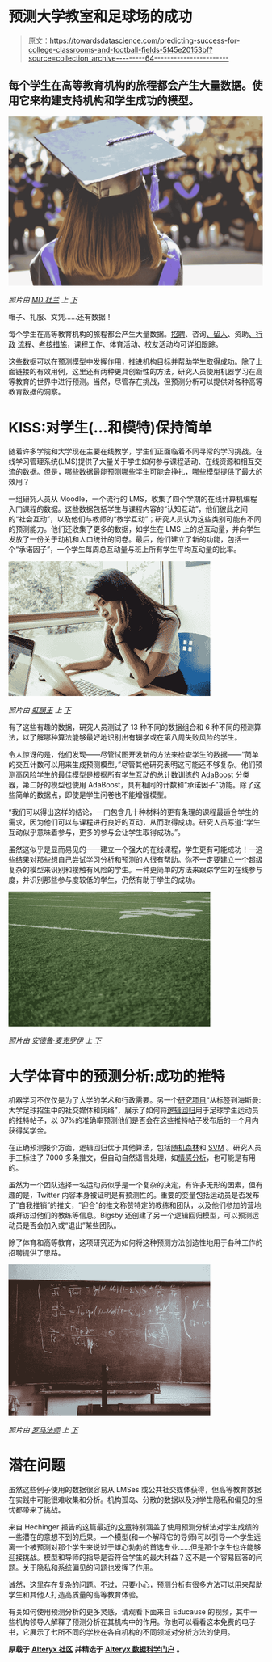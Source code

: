 # 预测大学教室和足球场的成功

> 原文：<https://towardsdatascience.com/predicting-success-for-college-classrooms-and-football-fields-5f45e20153bf?source=collection_archive---------64----------------------->

## 每个学生在高等教育机构的旅程都会产生大量数据。使用它来构建支持机构和学生成功的模型。

![](img/22b9207343e1f66f700df791717204f5.png)

*照片由* [*MD 杜兰*](https://unsplash.com/@mdesign85?utm_source=unsplash&utm_medium=referral&utm_content=creditCopyText) *上* [*下*](https://unsplash.com/s/photos/graduates?utm_source=unsplash&utm_medium=referral&utm_content=creditCopyText)

帽子、礼服、文凭……还有数据！

每个学生在高等教育机构的旅程都会产生大量数据。[招聘](https://youtu.be/S0ejeB1OPR0)、咨询[、留人](https://community.alteryx.com/t5/Alteryx-Use-Cases/Predicting-and-Improving-Student-Retention/ta-p/599950)、资助[、行政](https://community.alteryx.com/t5/Alteryx-Use-Cases/Hkust-Saves-15-Hours-Month-with-Code-Free-Expense-Allocation/ta-p/599103) [流程](https://community.alteryx.com/t5/Alteryx-Use-Cases/Solving-Student-Number-Projections-Work-in-2-Minutes-Using/ta-p/497570)、[考核措施](https://community.alteryx.com/t5/Alteryx-Use-Cases/The-Thrill-of-Solving-in-Higher-Education-Alteryx-PolyU/ta-p/167050)，课程工作、体育活动、校友活动均可详细跟踪。

这些数据可以在预测模型中发挥作用，推进机构目标并帮助学生取得成功。除了上面链接的有效用例，这里还有两种更具创新性的方法，研究人员使用机器学习在高等教育的世界中进行预测。当然，尽管存在挑战，但预测分析可以提供对各种高等教育数据的洞察。

# KISS:对学生(…和模特)保持简单

随着许多学院和大学现在主要在线教学，学生们正面临着不同寻常的学习挑战。在线学习管理系统(LMS)提供了大量关于学生如何参与课程活动、在线资源和相互交流的数据。但是，哪些数据最能预测哪些学生可能会挣扎，哪些模型提供了最大的效用？

一组研究人员从 Moodle，一个流行的 LMS，收集了四个学期的在线计算机编程入门课程的数据。这些数据包括学生与课程内容的“认知互动”，他们彼此之间的“社会互动”，以及他们与教师的“教学互动”；研究人员认为这些类别可能有不同的预测能力。他们还收集了更多的数据，如学生在 LMS 上的总互动量，并向学生发放了一份关于动机和人口统计的问卷。最后，他们建立了新的功能，包括一个“承诺因子”，一个学生每周总互动量与班上所有学生平均互动量的比率。

![](img/70a6af24b2fc15e2479b3dfa4988aa51.png)

*照片由* [*虹膜王*](https://unsplash.com/@irishappens?utm_source=unsplash&utm_medium=referral&utm_content=creditCopyText) *上* [*下*](https://unsplash.com/s/photos/student-laptop?utm_source=unsplash&utm_medium=referral&utm_content=creditCopyText)

有了这些有趣的数据，研究人员测试了 13 种不同的数据组合和 6 种不同的预测算法，以了解哪种算法能够最好地识别出有辍学或在第八周失败风险的学生。

令人惊讶的是，他们发现——尽管试图开发新的方法来检查学生的数据——“简单的交互计数可以用来生成预测模型，”尽管其他研究表明这可能还不够复杂。他们预测高风险学生的最佳模型是根据所有学生互动的总计数训练的 [AdaBoost](https://community.alteryx.com/t5/Alteryx-Designer-Knowledge-Base/Tool-Mastery-Boosted-Model/ta-p/419302) 分类器，第二好的模型也使用 AdaBoost，具有相同的计数和“承诺因子”功能。除了这些简单的数据点，即使是学生问卷也不能增强模型。

“我们可以得出这样的结论，一门包含几十种材料的更有条理的课程最适合学生的需求，因为他们可以与课程进行良好的互动，从而取得成功。研究人员写道:“学生互动似乎意味着参与，更多的参与会让学生取得成功。”。

虽然这似乎是显而易见的——建立一个强大的在线课程，学生更有可能成功！—这些结果对那些想自己尝试学习分析和预测的人很有帮助。你不一定要建立一个超级复杂的模型来识别和接触有风险的学生。一种更简单的方法来跟踪学生的在线参与度，并识别那些参与度较低的学生，仍然有助于学生的成功。

![](img/6ff0c62a61316352977f6a0dc6ad56bf.png)

*照片由* [*安德鲁·麦克罗伊*](https://unsplash.com/@mcelroyaw?utm_source=unsplash&utm_medium=referral&utm_content=creditCopyText) *上* [*下*](https://unsplash.com/s/photos/%22american-football%22-twitter?utm_source=unsplash&utm_medium=referral&utm_content=creditCopyText)

# 大学体育中的预测分析:成功的推特

机器学习不仅仅是为了大学的学术和行政需要。另一个[研究项目](https://ir.uiowa.edu/cgi/viewcontent.cgi?article=7872&context=etd)“从标签到海斯曼:大学足球招生中的社交媒体和网络”，展示了如何将[逻辑回归](https://community.alteryx.com/t5/Alteryx-Designer-Knowledge-Base/Tool-Mastery-Logistic-Regression/ta-p/159461)用于足球学生运动员的推特帖子，以 87%的准确率预测他们是否会在这些推特帖子发布后的一个月内获得奖学金。

在正确预测报价方面，逻辑回归优于其他算法，包括[随机森林](https://community.alteryx.com/t5/Alteryx-Designer-Knowledge-Base/Seeing-the-Forest-for-the-Trees-An-Introduction-to-Random-Forest/ta-p/158062)和 [SVM](https://community.alteryx.com/t5/Data-Science/And-For-My-Next-Trick-An-Introduction-to-Support-Vector-Machines/ba-p/360762) 。研究人员手工标注了 7000 多条推文，但自动自然语言处理，如[情感分析](https://community.alteryx.com/t5/Data-Science-Blog/Try-Sentiment-Analysis-with-Designer-You-Must/ba-p/589153)，也可能是有用的。

虽然为一个团队选择一名运动员似乎是一个复杂的决定，有许多无形的因素，但有趣的是，Twitter 内容本身被证明是有预测性的。重要的变量包括运动员是否发布了“自我推销”的推文，“迎合”的推文称赞特定的教练和团队，以及他们参加的营地或拜访过他们的教练等信息。Bigsby 还创建了另一个逻辑回归模型，可以预测运动员是否会加入或“退出”某些团队。

除了体育和高等教育，这项研究还为如何将这种预测方法创造性地用于各种工作的招聘提供了思路。

![](img/04cf898ceec96ba34cc36d19e936582f.png)

*照片由* [*罗马法师*](https://unsplash.com/@roman_lazygeek?utm_source=unsplash&utm_medium=referral&utm_content=creditCopyText) *上* [*下*](https://unsplash.com/s/photos/math?utm_source=unsplash&utm_medium=referral&utm_content=creditCopyText)

# 潜在问题

虽然这些例子使用的数据很容易从 LMSes 或公共社交媒体获得，但高等教育数据在实践中可能很难收集和分析。机构孤岛、分散的数据以及对学生隐私和偏见的担忧都带来了挑战。

来自 Hechinger 报告的这篇最近的[文章](https://hechingerreport.org/predictive-analytics-boosting-college-graduation-rates-also-invade-privacy-and-reinforce-racial-inequities/)特别涵盖了使用预测分析法对学生成绩的一些潜在的意想不到的后果。一个模型(和一个解释它的导师)可以引导一个学生远离一个被预测对那个学生来说过于雄心勃勃的首选专业……但是那个学生也许能够迎接挑战。模型和导师的指导是否符合学生的最大利益？这不是一个容易回答的问题。关于隐私和系统偏见的问题也发挥了作用。

诚然，这里存在复杂的问题。不过，只要小心，预测分析有很多方法可以用来帮助学生和其他人打造高质量的高等教育体验。

有关如何使用预测分析的更多灵感，请观看下面来自 Educause 的视频，其中一些机构领导人解释了预测分析在其机构中的作用。你也可以看看这本免费的电子书，它展示了七所不同的学校在各自机构的不同领域对分析方法的使用。

**原载于** [**Alteryx 社区**](https://community.alteryx.com/t5/Data-Science/Predicting-Success-for-College-Classrooms-and-Football-Fields/ba-p/634499) **并精选于** [**Alteryx 数据科学门户**](https://community.alteryx.com/t5/Alteryx-Data-Science-Portal/ct-p/ds-portal) **。**